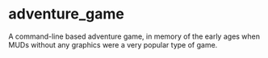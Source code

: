# adventure_game
A command-line based adventure game, in memory of the early ages when MUDs without any graphics were a very popular type of game.

